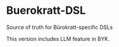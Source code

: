 # Buerokratt-DSL
Source of truth for Bürokratt-specific DSLs

This version includes LLM feature in BYK.
